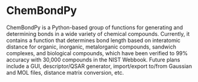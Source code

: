 # ChemBondPy
ChemBondPy is a Python-based group of functions for generating and determining bonds in a wide variety of chemical compounds.  Currently, it contains a function that determines bond length based on interatomic distance for organic, inorganic, metalorganic compounds, sandwich complexes, and biological compounds, which have been verified to 99% accuracy with 30,000 compounds in the NIST Webbook.  Future plans include a GUI, descriptor/QSAR generator, import/export to/from Gaussian and MOL files, distance matrix conversion, etc.
